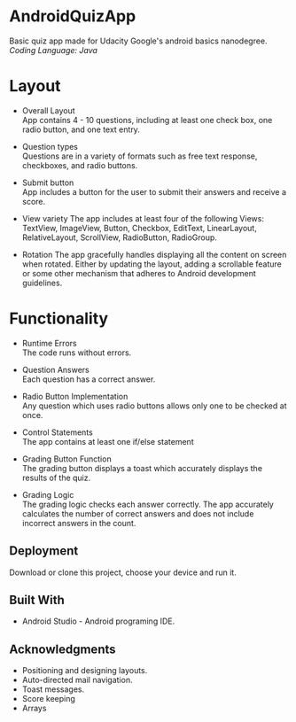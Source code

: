 # AndroidQuizApp

Basic quiz app made for Udacity Google's android basics nanodegree. <br />
*Coding Language: Java*

# Layout
* Overall Layout <br />
App contains 4 - 10 questions, including at least one check box, one radio button, and one text entry.

* Question types <br />
Questions are in a variety of formats such as free text response, checkboxes, and radio buttons.

* Submit button <br />
App includes a button for the user to submit their answers and receive a score.

* View variety
The app includes at least four of the following Views: TextView, ImageView, Button, Checkbox, EditText, LinearLayout, RelativeLayout, ScrollView, RadioButton, RadioGroup.

* Rotation
The app gracefully handles displaying all the content on screen when rotated. Either by updating the layout, adding a scrollable feature or some other mechanism that adheres to Android development guidelines.

# Functionality
* Runtime Errors <br />
The code runs without errors.

* Question Answers <br />
Each question has a correct answer.

* Radio Button Implementation <br />
Any question which uses radio buttons allows only one to be checked at once.

* Control Statements <br />
The app contains at least one if/else statement

* Grading Button Function <br />
The grading button displays a toast which accurately displays the results of the quiz.

* Grading Logic <br />
The grading logic checks each answer correctly. The app accurately calculates the number of correct answers and does not include incorrect answers in the count.

## Deployment

Download or clone this project, choose your device and run it.

## Built With

* Android Studio - Android programing IDE.

## Acknowledgments

* Positioning and designing layouts. <br />
* Auto-directed mail navigation. <br />
* Toast messages. <br />
* Score keeping <br />
* Arrays <br />
